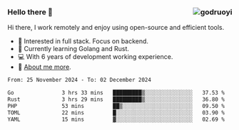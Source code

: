 ### Hello there 👋 <img align="right" src="https://github-readme-stats.vercel.app/api?username=godruoyi&show_icons=true" alt="godruoyi" />

Hi there, I work remotely and enjoy using open-source and efficient tools.

- 🔭 Interested in full stack. Focus on backend.
- 🌱 Currently learning Golang and Rust.
- 💻 With 6 years of development working experience.
- 👒 [About me more](https://godruoyi.com/posts/about-godruoyi).



<!--START_SECTION:waka-->

```txt
From: 25 November 2024 - To: 02 December 2024

Go               3 hrs 33 mins   █████████▒░░░░░░░░░░░░░░░   37.53 %
Rust             3 hrs 29 mins   █████████▒░░░░░░░░░░░░░░░   36.80 %
PHP              53 mins         ██▒░░░░░░░░░░░░░░░░░░░░░░   09.50 %
TOML             22 mins         █░░░░░░░░░░░░░░░░░░░░░░░░   03.90 %
YAML             15 mins         ▓░░░░░░░░░░░░░░░░░░░░░░░░   02.69 %
```

<!--END_SECTION:waka-->
